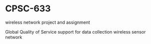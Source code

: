 # CPSC-633
wireless network project and assignment

Global Quality of Service support for data collection wireless sensor network

